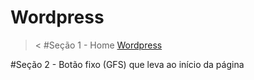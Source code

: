 # Wordpress
>&lt;
#Seção 1 - Home
[Wordpress](https://user-images.githubusercontent.com/94648043/161451297-6f584d02-80f3-48d5-81fa-7f8e8cda8bc9.PNG)

#Seção 2 - Botão fixo (GFS) que leva ao início da página
